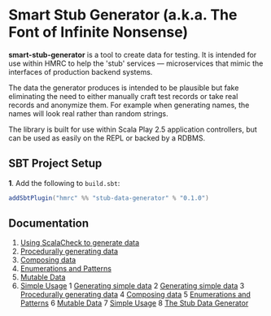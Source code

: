 # Smart Stub Generator (a.k.a. The Font of Infinite Nonsense) 

**smart-stub-generator** is a tool to create data for testing.  It is intended for use within HMRC to help the 'stub' services — microservices that mimic the interfaces of production backend systems. 

The data the generator produces is intended to be plausible but fake eliminating the need to either manually craft test records or take real records and anonymize them. For example when generating names, the names will look real rather than random strings.

The library is built for use within Scala Play 2.5 application controllers, but can be used as easily on the REPL or backed by a RDBMS. 

## SBT Project Setup

**1**. Add the following to `build.sbt`:

```scala
addSbtPlugin("hmrc" %% "stub-data-generator" % "0.1.0")
```

## Documentation
1. [Using ScalaCheck to generate data](docs/1-ScalaCheckPrimer.md)
2. [Procedurally generating data](docs/2-ProceduralGeneration.md)
3. [Composing data](docs/3-ComposingData.md)
4. [Enumerations and Patterns](docs/4-Enumerations.md)
5. [Mutable Data](docs/5-MutatingData.md)
6. [Simple Usage](docs/RichGen.md)
     1	[Generating simple data](docs/1-ScalaCheckPrimer.md)
     2	[Generating simple data](docs/1-SimpleData.md)
     3	[Procedurally generating data](docs/2-ProceduralGeneration.md)
     4	[Composing data](docs/3-ComposingData.md)
     5	[Enumerations and Patterns](docs/4-Enumerations.md)
     6	[Mutable Data](docs/5-MutatingData.md)
     7	[Simple Usage](docs/RichGen.md)
     8	[The Stub Data Generator](docs/index.md)
